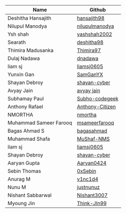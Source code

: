 | Name                 | Github                                                        | 
| -------------------- | ------------------------------------------------------------- | 
| Deshitha Hansajith                 | [hansajith98](https://github.com/hansajith98)                              |    
| Nilupul Manodya       | [nilupulmanodya](https://github.com/nilupulmanodya/)       |       
|  Ysh shah |[yashshah2002](https://github.com/yashshah2002)|        
|   Searath    |   [deshitha98](https://github.com/deshitha98)    |   
|   Thimira Madusanka   |   [Thimira97](https://github.com/Thimira97)    |  
|   Dulaj Nadawa   |   [dnadawa](https://github.com/dnadawa)    |   
| liam sj               | [liamsj0605](https://github.com/Liam0605)   |
|   Yunxin Gan   |   [SamGanYX](https://github.com/SamGanYX)    |   
| Shayan Debroy | [shayan-cyber](https://github.com/shayan-cyber)		|	
|   Avyay Jain  |   [avyay jain](https://github.com/avyayjain)    |   1
|   Subhamay Paul      |   [Subho-codegeek](https://github.com/Subho-codegeek)         |         
|   Anthony Rafael   |   [Anthony-Citizen](https://github.com/Anthony-Citizen)   |  
| NMORTHA | [nmortha](https://github.com/nmortha)|
| Muhammad Sameer Farooq | [msameerfarooq](https://github.com/msameerfarooq)		|	
|   Bagas Ahmad S   |   [bagasahmad](https://github.com/bagasahmad)    |   
| Muhammad Shafa | [MuShaf-NMS](https://github.com/MuShaf-NMS) | 
| liam sj               | [liamsj0605](https://github.com/Liam0605)   |	
| Shayan Debroy | [shayan-cyber](https://github.com/shayan-cyber)		|	
| Aaryan Gupta | [Aaryan0424](https://github.com/Aaryan0424)		|	
| Sebin Thomas | [0xSebin](https://github.com/0xSebin/) | 
| Anurag M | [v1nc1d4](https://github.com/v1nc1d4/) | 
| Nunu M | [justnunuz](https://github.com/JustNunuz) | 
| Nishant Sabbarwal | [Nishant3007](https://github.com/Nishant3007)   | 
| Myoung Jin | [Think-JIn99](https://github.com/Think-JIn99)    |
 

